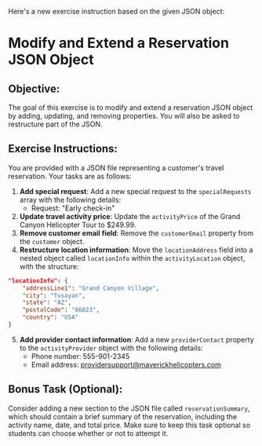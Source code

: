 Here's a new exercise instruction based on the given JSON object:

# Modify and Extend a Reservation JSON Object

## Objective:
The goal of this exercise is to modify and extend a reservation JSON object by adding, updating, and removing properties. You will also be asked to restructure part of the JSON.

## Exercise Instructions:

You are provided with a JSON file representing a customer's travel reservation.
Your tasks are as follows:

1. **Add special request**: Add a new special request to the `specialRequests` array with the following details:
	* Request: "Early check-in"
2. **Update travel activity price**: Update the `activityPrice` of the Grand Canyon Helicopter Tour to $249.99.
3. **Remove customer email field**: Remove the `customerEmail` property from the `customer` object.
4. **Restructure location information**: Move the `locationAddress` field into a nested object called `locationInfo` within the `activityLocation` object, with the structure:
```json
"locationInfo": {
    "addressLine1": "Grand Canyon Village",
    "city": "Tusayan",
    "state": "AZ",
    "postalCode": "86023",
    "country": "USA"
}
```
5. **Add provider contact information**: Add a new `providerContact` property to the `activityProvider` object with the following details:
	* Phone number: 555-901-2345
	* Email address: providersupport@maverickhelicopters.com

## Bonus Task (Optional):
Consider adding a new section to the JSON file called `reservationSummary`, which should contain a brief summary of the reservation, including the activity name, date, and total price. Make sure to keep this task optional so students can choose whether or not to attempt it.